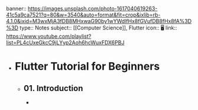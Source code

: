 banner:: https://images.unsplash.com/photo-1617040619263-41c5a9ca7521?q=80&w=3540&auto=format&fit=crop&ixlib=rb-4.1.0&ixid=M3wxMjA3fDB8MHxwaG90by1wYWdlfHx8fGVufDB8fHx8fA%3D%3D
type:: Notes
subject:: [[Computer Science]], Flutter
icon:: 🖥️
link:: https://www.youtube.com/playlist?list=PL4cUxeGkcC9jLYyp2Aoh6hcWuxFDX6PBJ

- # Flutter Tutorial for Beginners
	- ## 01. Introduction
		-